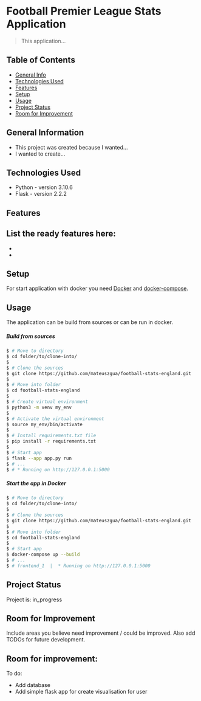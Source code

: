 # Football Premier League Stats Application
> This application... 

## Table of Contents
* [General Info](#general-information)
* [Technologies Used](#technologies-used)
* [Features](#features)
* [Setup](#setup)
* [Usage](#usage)
* [Project Status](#project-status)
* [Room for Improvement](#room-for-improvement)


## General Information
- This project was created because I wanted... 
- I wanted to create...


## Technologies Used
- Python - version 3.10.6
- Flask - version 2.2.2


## Features
List the ready features here:
- 
- 
- 


## Setup
For start application with docker you need [Docker](https://docs.docker.com/get-docker/) and [docker-compose](https://docs.docker.com/compose/install/).


## Usage
The application can be build from sources or can be run in docker.

##### Build from sources
```bash
$ # Move to directory
$ cd folder/to/clone-into/
$
$ # Clone the sources
$ git clone https://github.com/mateuszgua/football-stats-england.git
$
$ # Move into folder
$ cd football-stats-england
$
$ # Create virtual environment
$ python3 -m venv my_env
$
$ # Activate the virtual environment
$ source my_env/bin/activate
$
$ # Install requirements.txt file
$ pip install -r requirements.txt
$
$ # Start app
$ flask --app app.py run
$ # ...
$ # * Running on http://127.0.0.1:5000 
```

##### Start the app in Docker
```bash
$ # Move to directory
$ cd folder/to/clone-into/
$
$ # Clone the sources
$ git clone https://github.com/mateuszgua/football-stats-england.git
$
$ # Move into folder
$ cd football-stats-england
$
$ # Start app
$ docker-compose up --build
$ # ...
$ # frontend_1  |  * Running on http://127.0.0.1:5000
```

## Project Status
Project is: in_progress


## Room for Improvement
Include areas you believe need improvement / could be improved. Also add TODOs for future development.

Room for improvement:
- 

To do:
- Add database
- Add simple flask app for create visualisation for user